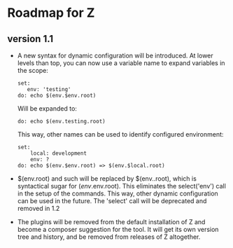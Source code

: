 # Roadmap for Z #

## version 1.1 ##
- A new syntax for dynamic configuration will be introduced. At lower levels than top, you can now use a variable name
  to expand variables in the scope:

      set:
         env: 'testing'
      do: echo $(env.$env.root)

  Will be expanded to:

      do: echo $(env.testing.root)

  This way, other names can be used to identify configured environment:

      set:
          local: development
          env: ?
      do: echo $(env.$env.root) => $(env.$local.root)

- $(env.root) and such will be replaced by $(env..root), which is syntactical sugar for $(env.$env.root). This
  eliminates the select('env') call in the setup of the commands. This way, other dynamic configuration can be used
 in the future. The 'select' call will be deprecated and removed in 1.2
- The plugins will be removed from the default installation of Z and become a composer suggestion for the tool. It
  will get its own version tree and history, and be removed from releases of Z altogether.

